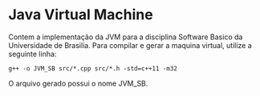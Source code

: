 # Java Virtual Machine

Contem a implementação da JVM para a disciplina Software Basico 
da Universidade de Brasilia. Para compilar e gerar a maquina virtual, 
utilize a seguinte linha:
```
g++ -o JVM_SB src/*.cpp src/*.h -std=c++11 -m32
```
O arquivo gerado possui o nome JVM_SB. 

